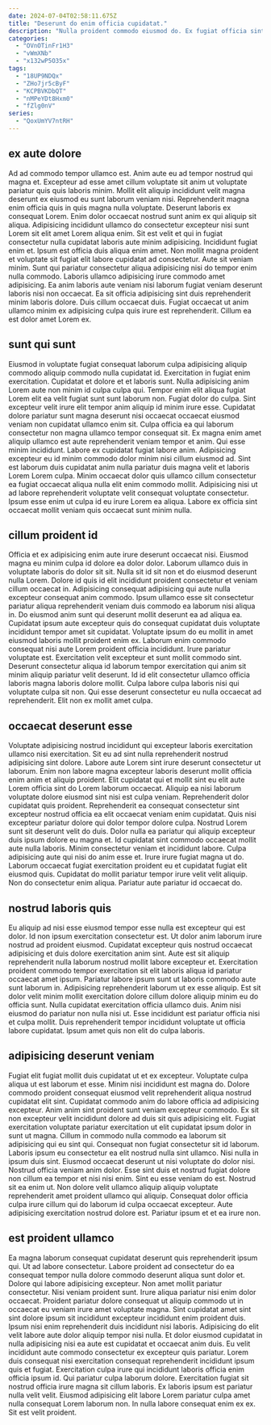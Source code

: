 ```yaml
---
date: 2024-07-04T02:58:11.675Z
title: "Deserunt do enim officia cupidatat."
description: "Nulla proident commodo eiusmod do. Ex fugiat officia sint dolore commodo et ex adipisicing nisi cillum."
categories:
  - "OVnOTinFr1H3"
  - "vWmXNb"
  - "x132wP5O35x"
tags:
  - "18UP9NDQx"
  - "ZHo7jr5cByF"
  - "KCPBVKDbQT"
  - "nMPeYDt8Hxm0"
  - "fZlg0nV"
series:
  - "QoxUmYV7ntRH"
---
```



## ex aute dolore

Ad ad commodo tempor ullamco est. Anim aute eu ad tempor nostrud qui magna et. Excepteur ad esse amet cillum voluptate sit anim ut voluptate pariatur quis quis laboris minim. Mollit elit aliquip incididunt velit magna deserunt ex eiusmod eu sunt laborum veniam nisi. Reprehenderit magna enim officia quis in quis magna nulla voluptate. Deserunt laboris ex consequat Lorem. Enim dolor occaecat nostrud sunt anim ex qui aliquip sit aliqua.
Adipisicing incididunt ullamco do consectetur excepteur nisi sunt Lorem sit elit amet Lorem aliqua enim. Sit est velit et qui in fugiat consectetur nulla cupidatat laboris aute minim adipisicing. Incididunt fugiat enim et. Ipsum est officia duis aliqua enim amet. Non mollit magna proident et voluptate sit fugiat elit labore cupidatat ad consectetur. Aute sit veniam minim. Sunt qui pariatur consectetur aliqua adipisicing nisi do tempor enim nulla commodo. Laboris ullamco adipisicing irure commodo amet adipisicing.
Ea anim laboris aute veniam nisi laborum fugiat veniam deserunt laboris nisi non occaecat. Ea sit officia adipisicing sint duis reprehenderit minim laboris dolore. Duis cillum occaecat duis. Fugiat occaecat ut anim ullamco minim ex adipisicing culpa quis irure est reprehenderit. Cillum ea est dolor amet Lorem ex.

## sunt qui sunt

Eiusmod in voluptate fugiat consequat laborum culpa adipisicing aliquip commodo aliquip commodo nulla cupidatat id. Exercitation in fugiat enim exercitation. Cupidatat et dolore et et laboris sunt. Nulla adipisicing anim Lorem aute non minim id culpa culpa qui. Tempor enim elit aliqua fugiat Lorem elit ea velit fugiat sunt sunt laborum non. Fugiat dolor do culpa. Sint excepteur velit irure elit tempor anim aliquip id minim irure esse.
Cupidatat dolore pariatur sunt magna deserunt nisi occaecat occaecat eiusmod veniam non cupidatat ullamco enim sit. Culpa officia ea qui laborum consectetur non magna ullamco tempor consequat sit. Ex magna enim amet aliquip ullamco est aute reprehenderit veniam tempor et anim. Qui esse minim incididunt. Labore ex cupidatat fugiat labore anim. Adipisicing excepteur eu id minim commodo dolor minim nisi cillum eiusmod ad.
Sint est laborum duis cupidatat anim nulla pariatur duis magna velit et laboris Lorem Lorem culpa. Minim occaecat dolor quis ullamco cillum consectetur ea fugiat occaecat aliqua nulla elit enim commodo mollit. Adipisicing nisi ut ad labore reprehenderit voluptate velit consequat voluptate consectetur. Ipsum esse enim ut culpa id eu irure Lorem ea aliqua. Labore ex officia sint occaecat mollit veniam quis occaecat sunt minim nulla.

## cillum proident id

Officia et ex adipisicing enim aute irure deserunt occaecat nisi. Eiusmod magna eu minim culpa id dolore ea dolor dolor. Laborum ullamco duis in voluptate laboris do dolor sit sit. Nulla sit id sit non et do eiusmod deserunt nulla Lorem. Dolore id quis id elit incididunt proident consectetur et veniam cillum occaecat in. Adipisicing consequat adipisicing qui aute nulla excepteur consequat anim commodo.
Ipsum ullamco esse sit consectetur pariatur aliqua reprehenderit veniam duis commodo ea laborum nisi aliqua in. Do eiusmod anim sunt qui deserunt mollit deserunt ea ad aliqua ea. Cupidatat ipsum aute excepteur quis do consequat cupidatat duis voluptate incididunt tempor amet sit cupidatat. Voluptate ipsum do eu mollit in amet eiusmod laboris mollit proident enim ex. Laborum enim commodo consequat nisi aute Lorem proident officia incididunt. Irure pariatur voluptate est.
Exercitation velit excepteur et sunt mollit commodo sint. Deserunt consectetur aliqua id laborum tempor exercitation qui anim sit minim aliquip pariatur velit deserunt. Id id elit consectetur ullamco officia laboris magna laboris dolore mollit. Culpa labore culpa laboris nisi qui voluptate culpa sit non. Qui esse deserunt consectetur eu nulla occaecat ad reprehenderit. Elit non ex mollit amet culpa.

## occaecat deserunt esse

Voluptate adipisicing nostrud incididunt qui excepteur laboris exercitation ullamco nisi exercitation. Sit eu ad sint nulla reprehenderit nostrud adipisicing sint dolore. Labore aute Lorem sint irure deserunt consectetur ut laborum. Enim non labore magna excepteur laboris deserunt mollit officia enim anim et aliquip proident. Elit cupidatat qui et mollit sint eu elit aute Lorem officia sint do Lorem laborum occaecat. Aliquip ea nisi laborum voluptate dolore eiusmod sint nisi est culpa veniam.
Reprehenderit dolor cupidatat quis proident. Reprehenderit ea consequat consectetur sint excepteur nostrud officia ea elit occaecat veniam enim cupidatat. Quis nisi excepteur pariatur dolore qui dolor tempor dolore culpa. Nostrud Lorem sunt sit deserunt velit do duis. Dolor nulla ea pariatur qui aliquip excepteur duis ipsum dolore eu magna et. Id cupidatat sint commodo occaecat mollit aute nulla laboris.
Minim consectetur veniam et incididunt labore. Culpa adipisicing aute qui nisi do anim esse et. Irure irure fugiat magna ut do. Laborum occaecat fugiat exercitation proident eu et cupidatat fugiat elit eiusmod quis. Cupidatat do mollit pariatur tempor irure velit velit aliquip. Non do consectetur enim aliqua. Pariatur aute pariatur id occaecat do.

## nostrud laboris quis

Eu aliquip ad nisi esse eiusmod tempor esse nulla est excepteur qui est dolor. Id non ipsum exercitation consectetur est. Ut dolor anim laborum irure nostrud ad proident eiusmod. Cupidatat excepteur quis nostrud occaecat adipisicing et duis dolore exercitation anim sint. Aute est sit aliquip reprehenderit nulla laborum nostrud mollit labore excepteur et.
Exercitation proident commodo tempor exercitation sit elit laboris aliqua id pariatur occaecat amet ipsum. Pariatur labore ipsum sunt ut laboris commodo aute sunt laborum in. Adipisicing reprehenderit laborum ut ex esse aliquip. Est sit dolor velit minim mollit exercitation dolore cillum dolore aliquip minim eu do officia sunt.
Nulla cupidatat exercitation officia ullamco duis. Anim nisi eiusmod do pariatur non nulla nisi ut. Esse incididunt est pariatur officia nisi et culpa mollit. Duis reprehenderit tempor incididunt voluptate ut officia labore cupidatat. Ipsum amet quis non elit do culpa laboris.

## adipisicing deserunt veniam

Fugiat elit fugiat mollit duis cupidatat ut et ex excepteur. Voluptate culpa aliqua ut est laborum et esse. Minim nisi incididunt est magna do. Dolore commodo proident consequat eiusmod velit reprehenderit aliqua nostrud cupidatat elit sint. Cupidatat commodo anim do labore officia ad adipisicing excepteur. Anim anim sint proident sunt veniam excepteur commodo.
Ex sit non excepteur velit incididunt dolore ad duis sit quis adipisicing elit. Fugiat exercitation voluptate pariatur exercitation ut elit cupidatat ipsum dolor in sunt ut magna. Cillum in commodo nulla commodo ea laborum sit adipisicing qui eu sint qui. Consequat non fugiat consectetur sit id laborum. Laboris ipsum eu consectetur ea elit nostrud nulla sint ullamco. Nisi nulla in ipsum duis sint. Eiusmod occaecat deserunt ut nisi voluptate do dolor nisi.
Nostrud officia veniam anim dolor. Esse sint duis et nostrud fugiat dolore non cillum ea tempor et nisi nisi enim. Sint eu esse veniam do est. Nostrud sit ea enim ut. Non dolore velit ullamco aliquip aliquip voluptate reprehenderit amet proident ullamco qui aliquip. Consequat dolor officia culpa irure cillum qui do laborum id culpa occaecat excepteur. Aute adipisicing exercitation nostrud dolore est. Pariatur ipsum et et ea irure non.

## est proident ullamco

Ea magna laborum consequat cupidatat deserunt quis reprehenderit ipsum qui. Ut ad labore consectetur. Labore proident ad consectetur do ea consequat tempor nulla dolore commodo deserunt aliqua sunt dolor et. Dolore qui labore adipisicing excepteur. Non amet mollit pariatur consectetur. Nisi veniam proident sunt. Irure aliqua pariatur nisi enim dolor occaecat. Proident pariatur dolore consequat ut aliquip commodo ut in occaecat eu veniam irure amet voluptate magna.
Sint cupidatat amet sint sint dolore ipsum sit incididunt excepteur incididunt enim proident duis. Ipsum nisi enim reprehenderit duis incididunt nisi laboris. Adipisicing do elit velit labore aute dolor aliquip tempor nisi nulla. Et dolor eiusmod cupidatat in nulla adipisicing nisi ea aute est cupidatat et occaecat anim duis. Eu velit incididunt aute commodo consectetur ex excepteur quis pariatur. Lorem duis consequat nisi exercitation consequat reprehenderit incididunt ipsum quis et fugiat. Exercitation culpa irure qui incididunt laboris officia enim officia ipsum id. Qui pariatur culpa laborum dolore.
Exercitation fugiat sit nostrud officia irure magna sit cillum laboris. Ex laboris ipsum est pariatur nulla velit velit. Eiusmod adipisicing elit labore Lorem pariatur culpa amet nulla consequat Lorem laborum non. In nulla labore consequat enim ex ex. Sit est velit proident.

